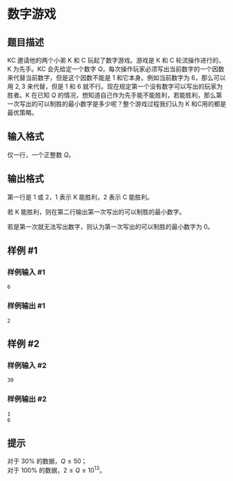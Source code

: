 # 数字游戏

## 题目描述

KC 邀请他的两个小弟 K 和 C 玩起了数字游戏。游戏是 K 和 C 轮流操作进行的，K 为先手。KC 会先给定一个数字 $Q$，每次操作玩家必须写出当前数字的一个因数来代替当前数字，但是这个因数不能是 $1$ 和它本身。例如当前数字为 $6$，那么可以用 $2, 3$ 来代替，但是 $1$ 和 $6$ 就不行。现在规定第一个没有数字可以写出的玩家为胜者。K 在已知 $Q$ 的情况，想知道自己作为先手能不能胜利，若能胜利，那么第一次写出的可以制胜的最小数字是多少呢？整个游戏过程我们认为 K 和C用的都是最优策略。

## 输入格式

仅一行，一个正整数 $Q$。

## 输出格式

第一行是 $1$ 或 $2$，$1$ 表示 K 能胜利，$2$ 表示 C 能胜利。

若 K 能胜利，则在第二行输出第一次写出的可以制胜的最小数字。

若是第一次就无法写出数字，则认为第一次写出的可以制胜的最小数字为 $0$。

## 样例 #1

### 样例输入 #1
```
6
```

### 样例输出 #1

```
2
```

## 样例 #2

### 样例输入 #2
```
30
```

### 样例输出 #2

```
1
6
```

## 提示

对于 $30 \%$ 的数据，$Q \le 50$；  
对于 $100 \%$ 的数据，$2 \le Q \le {10}^{13}$。

